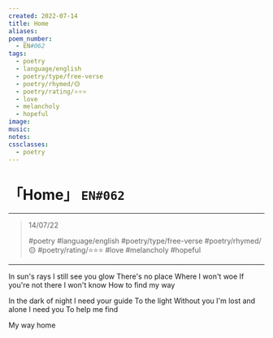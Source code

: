 ```yaml
---
created: 2022-07-14
title: Home
aliases:
poem_number:
  - EN#062
tags:
  - poetry
  - language/english
  - poetry/type/free-verse
  - poetry/rhymed/🟡
  - poetry/rating/⭐⭐⭐
  - love
  - melancholy
  - hopeful
image:
music:
notes:
cssclasses:
  - poetry
---
```

# 「Home」 `EN#062`

---

> 14/07/22
> 
> #poetry 
> #language/english 
> #poetry/type/free-verse 
> #poetry/rhymed/🟡 
> #poetry/rating/⭐⭐⭐ 
> #love #melancholy #hopeful 

---

In sun's rays
I still see you glow
There's no place
Where I won't woe
If you're not there
I won't know
How to find my way

In the dark of night
I need your guide
To the light
Without you
I'm lost and alone
I need you
To help me find

My way home